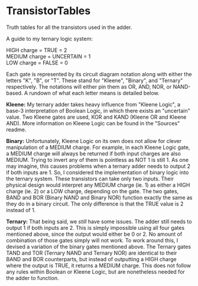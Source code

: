# TransistorTables
Truth tables for all the transistors used in the adder.

A guide to my ternary logic system:

HIGH charge = TRUE = 2<br>
MEDIUM charge = UNCERTAIN = 1<br>
LOW charge = FALSE = 0<br>

Each gate is represented by its circuit diagram notation along with either the letters "K", "B", or "T". These stand for "Kleene", "Binary", and "Ternary" respectively. The notations will either pin them as OR, AND, NOR, or NAND-based. A rundown of what each letter means is detailed below.

<b>Kleene:</b>
My ternary adder takes heavy influence from "Kleene Logic", a base-3 interpretation of Boolean Logic, in which there exists an "uncertain" value. Two Kleene gates are used, KOR and KAND (Kleene OR and Kleene AND). More information on Kleene Logic can be found in the "Sources" readme.

<b>Binary:</b>
Unfortunately, Kleene Logic on its own does not allow for clever manipulation of a MEDIUM charge. For example, in each Kleene Logic gate, a MEDIUM charge will always be returned if both input charges are also MEDIUM. Trying to invert any of them is pointless as NOT 1 is still 1. As one may imagine, this causes problems when a ternary adder needs to output 2 if both inputs are 1.
So, I considered the implementation of binary logic into the ternary system. These transistors can take only two inputs. Their physical design would interpret any MEDIUM charge (ie. 1) as either a HIGH charge (ie. 2) or a LOW charge, depending on the gate. The two gates, BAND and BOR (Binary NAND and Binary NOR) function exactly the same as they do in a binary circuit. The only difference is that the TRUE value is 2 instead of 1.

<b>Ternary:</b>
That being said, we <i>still</i> have some issues. The adder still needs to output 1 if both inputs are 2. This is simply impossible using all four gates mentioned above, since the output would either be 0 or 2. No amount of combination of those gates simply will not work.
To work around this, I devised a variation of the binary gates mentioned above. The Ternary gates TAND and TOR (Ternary NAND and Ternary NOR) are identical to their BAND and BOR counterparts, but instead of outputting a HIGH charge where the output is TRUE, it returns a MEDIUM charge. This does not follow any rules within Boolean or Kleene Logic, but are nonetheless needed for the adder to function.

